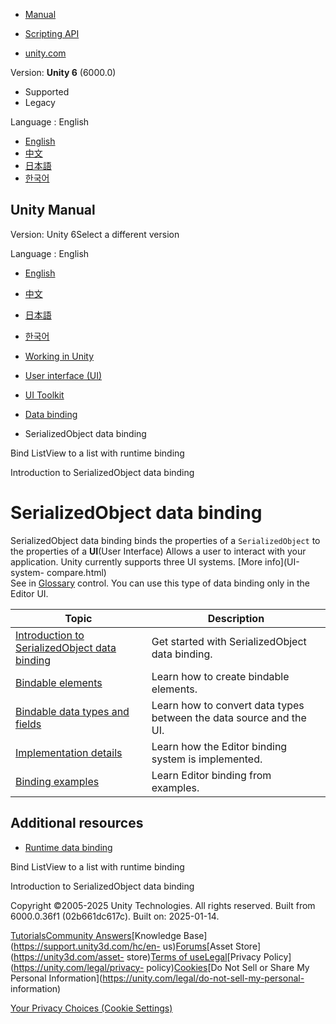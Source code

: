 [](https://docs.unity3d.com)

  * [Manual](../Manual/index.html)
  * [Scripting API](../ScriptReference/index.html)

  * [unity.com](https://unity.com/)

Version: **Unity 6** (6000.0)

  * Supported
  * Legacy

Language : English

  * [English](/Manual/UIE-editor-binding.html)
  * [中文](/cn/current/Manual/UIE-editor-binding.html)
  * [日本語](/ja/current/Manual/UIE-editor-binding.html)
  * [한국어](/kr/current/Manual/UIE-editor-binding.html)

[](https://docs.unity3d.com)

## Unity Manual

Version: Unity 6Select a different version

Language : English

  * [English](/Manual/UIE-editor-binding.html)
  * [中文](/cn/current/Manual/UIE-editor-binding.html)
  * [日本語](/ja/current/Manual/UIE-editor-binding.html)
  * [한국어](/kr/current/Manual/UIE-editor-binding.html)

  * [Working in Unity](working-in-unity.html)
  * [User interface (UI)](UIToolkits.html)
  * [UI Toolkit](UIElements.html)
  * [Data binding](UIE-data-binding.html)
  * SerializedObject data binding

[](UIE-runtime-binding-list-view.html)

Bind ListView to a list with runtime binding

[](UIE-Binding.html)

Introduction to SerializedObject data binding

# SerializedObject data binding

SerializedObject data binding binds the properties of a `SerializedObject` to
the properties of a **UI**(User Interface) Allows a user to interact with your
application. Unity currently supports three UI systems. [More info](UI-system-
compare.html)  
See in [Glossary](Glossary.html#UI) control. You can use this type of data
binding only in the Editor UI.

**Topic** | **Description**  
---|---  
[Introduction to SerializedObject data binding](UIE-Binding.html) | Get started with SerializedObject data binding.  
[Bindable elements](UIE-bindable-elements.html) | Learn how to create bindable elements.  
[Bindable data types and fields](UIE-binding-data-type-conversion.html) | Learn how to convert data types between the data source and the UI.  
[Implementation details](UIE-binding-implementation-details.html) | Learn how the Editor binding system is implemented.  
[Binding examples](UIE-binding-examples.html) | Learn Editor binding from examples.  
  
## Additional resources

  * [Runtime data binding](UIE-runtime-binding.html)

[](UIE-runtime-binding-list-view.html)

Bind ListView to a list with runtime binding

[](UIE-Binding.html)

Introduction to SerializedObject data binding

Copyright ©2005-2025 Unity Technologies. All rights reserved. Built from
6000.0.36f1 (02b661dc617c). Built on: 2025-01-14.

[Tutorials](https://learn.unity.com/)[Community
Answers](https://answers.unity3d.com)[Knowledge
Base](https://support.unity3d.com/hc/en-
us)[Forums](https://forum.unity3d.com)[Asset Store](https://unity3d.com/asset-
store)[Terms of
use](https://docs.unity3d.com/Manual/TermsOfUse.html)[Legal](https://unity.com/legal)[Privacy
Policy](https://unity.com/legal/privacy-
policy)[Cookies](https://unity.com/legal/cookie-policy)[Do Not Sell or Share
My Personal Information](https://unity.com/legal/do-not-sell-my-personal-
information)

[Your Privacy Choices (Cookie Settings)](javascript:void\(0\);)

